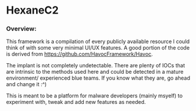 # HexaneC2
### Overview:
This framework is a compilation of every publicly available resource I could think of with some very minimal UI/UX features. A good portion of the code is derived from https://github.com/HavocFramework/Havoc.

The implant is not completely undetectable. There are plenty of IOCs that are intrinsic to the methods used here and could be detected in a mature environment/ experienced blue teams. If you know what they are, go ahead and change it :^)

This is meant to be a platform for malware developers (mainly msyelf) to experiment with, tweak and add new features as needed.
